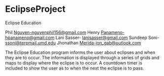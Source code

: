 # EclipseProject
Eclipse Education

Phil Nguyen-nguyenphil156@gmail.com
Henry Panameno-hpanameno@gmail.com
Lani Sasser- lanisasser@gmail.com
Sundeep Soni- ssoni@terpmail.umd.edu
Jhonathan Merida-jon_gab@outlook.com

The Eclipse Education program informs the user about eclipses and when they are to occur.
The information is displayed through a series of grids and maps to display where the eclipse
is to occur. A countdown timer is included to show the user as to when the next the eclipse
is to pass. 


